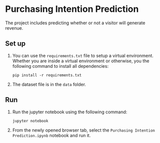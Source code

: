 # Purchasing Intention Prediction
The project includes predicting whether or not a visitor will generate revenue.

## Set up
1. You can use the `requirements.txt` file to setup a virtual environment.
   Whether you are inside a virtual environment or otherwise, you the following command to install all dependencies:
   ```
   pip install -r requirements.txt
   ```
2. The dataset file is in the `data` folder.

## Run
1. Run the jupyter notebook using the following command:
   ```
   jupyter notebook
   ```
2. From the newly opened browser tab, select the `Purchasing Intention Prediction.ipynb` notebook and run it.

